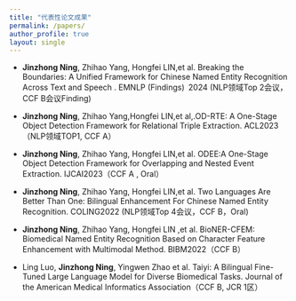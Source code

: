 ```yaml
---
title: "代表性论文成果"
permalink: /papers/ 
author_profile: true
layout: single
---
```

* **Jinzhong Ning**, Zhihao Yang, Hongfei LIN,et al. Breaking the Boundaries: A Unified Framework for Chinese Named Entity Recognition Across Text and Speech . EMNLP (Findings) 2024 (NLP领域Top 2会议，CCF B会议Finding)

* **Jinzhong Ning**, Zhihao Yang,Hongfei LIN,et al,.OD-RTE: A One-Stage Object Detection Framework for Relational Triple Extraction. ACL2023（NLP领域TOP1, CCF A）

* **Jinzhong Ning**, Zhihao Yang, Hongfei LIN,et al. ODEE:A One-Stage Object Detection Framework for Overlapping and Nested Event Extraction. IJCAI2023（CCF A , Oral）

* **Jinzhong Ning**, Zhihao Yang, Hongfei LIN,et al. Two Languages Are Better Than One: Bilingual Enhancement For Chinese Named Entity Recognition. COLING2022 (NLP领域Top 4会议，CCF B，Oral)

* **Jinzhong Ning**, Zhihao Yang, Hongfei LIN ,et al. BioNER-CFEM: Biomedical Named Entity Recognition Based on Character Feature Enhancement with Multimodal Method. BIBM2022（CCF B）

* Ling Luo, **Jinzhong Ning**, Yingwen Zhao et al. Taiyi: A Bilingual Fine-Tuned Large Language Model for Diverse Biomedical Tasks. Journal of the American Medical Informatics Association（CCF B,  JCR 1区）

